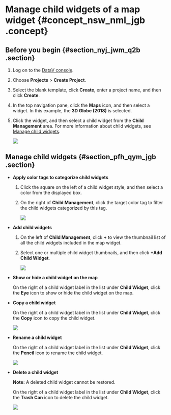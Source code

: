 # Manage child widgets of a map widget {#concept_nsw_nml_jgb .concept}

## Before you begin {#section_nyj_jwm_q2b .section}

1.  Log on to the [DataV console](https://partners-intl.console.aliyun.com/#/datav).
2.  Choose **Projects** \> **Create Project**.
3.  Select the blank template, click **Create**, enter a project name, and then click **Create**.
4.  In the top navigation pane, click the **Maps** icon, and then select a widget. In this example, the **3D Globe \(2018\)** is selected.
5.  Click the widget, and then select a child widget from the **Child Management** area. For more information about child widgets, see [Manage child widgets](#).

    ![](http://static-aliyun-doc.oss-cn-hangzhou.aliyuncs.com/assets/img/88810/155834557536499_en-US.png)


## Manage child widgets {#section_pfh_qym_jgb .section}

-   **Apply color tags to categorize child widgets**
    1.  Click the square on the left of a child widget style, and then select a color from the displayed box.
    2.  On the right of **Child Management**, click the target color tag to filter the child widgets categorized by this tag.

        ![](images/36500_en-US_source.gif)

-   **Add child widgets**
    1.  On the left of **Child Management**, click **+** to view the thumbnail list of all the child widgets included in the map widget.
    2.  Select one or multiple child widget thumbnails, and then click **+Add Child Widget**.

        ![](images/36510_en-US_source.gif)

-   **Show or hide a child widget on the map**

    On the right of a child widget label in the list under **Child Widget**, click the **Eye** icon to show or hide the child widget on the map.

-   **Copy a child widget**

    On the right of a child widget label in the list under **Child Widget**, click the **Copy** icon to copy the child widget.

    ![](images/36512_en-US_source.gif)

-   **Rename a child widget**

    On the right of a child widget label in the list under **Child Widget**, click the **Pencil** icon to rename the child widget.

    ![](images/36513_en-US_source.gif)

-   **Delete a child widget**

    **Note:** A deleted child widget cannot be restored.

    On the right of a child widget label in the list under **Child Widget**, click the **Trash Can** icon to delete the child widget.

    ![](images/36515_en-US_source.gif)


